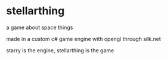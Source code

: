 # stellarthing

a game about space things

made in a custom c# game engine with opengl through silk.net

starry is the engine, stellarthing is the game